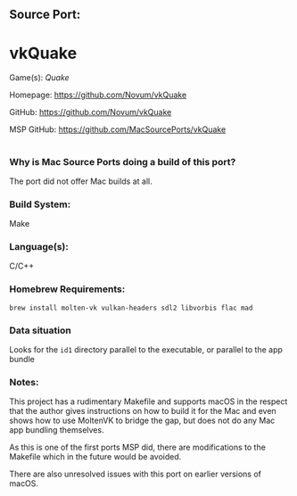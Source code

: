 ## Source Port:
# vkQuake

Game(s): *Quake*

Homepage: https://github.com/Novum/vkQuake

GitHub: https://github.com/Novum/vkQuake

MSP GitHub: https://github.com/MacSourcePorts/vkQuake

#
### Why is Mac Source Ports doing a build of this port?
The port did not offer Mac builds at all.

### Build System: 
Make

### Language(s):
C/C++

### Homebrew Requirements:

```
brew install molten-vk vulkan-headers sdl2 libvorbis flac mad
```
### Data situation
Looks for the `id1` directory parallel to the executable, or parallel to the app bundle

### Notes:
This project has a rudimentary Makefile and supports macOS in the respect that the author gives instructions on how to build it for the Mac and even shows how to use MoltenVK to bridge the gap, but does not do any Mac app bundling themselves. 

As this is one of the first ports MSP did, there are modifications to the Makefile which in the future would be avoided. 

There are also unresolved issues with this port on earlier versions of macOS.